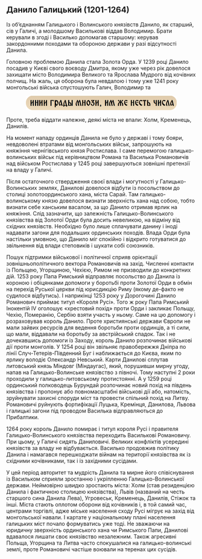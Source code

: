 Данило Галицький (1201-1264)
----------------------------

Із об’єднанням Галицького і Волинського князівств Данило, як старший,
сів у Галичі, а молодшому Василькові віддав Володимир. Брати керували в
згоді і Василько допомагав старшому: керував закордонними походами та
обороною держави у разі відсутності Данила.

Головною проблемою Данила стала Золота Орда. У 1239 році Данило посадив
у Києві свого воєводу Дмитра, якому уже через рік довелося захищати
місто Володимира Великого та Ярослава Мудрого від кочівних полчищ. На
жаль, ця оборона була невдалою і тому уже 1241 року монгольські війська
спустошують Галич, Володимир та

<div align="center">
<img src="leg3.png" width="400" />
</div>

Проте, треба віддати належне, деякі міста не впали: Холм, Кременець,
Данилів.

На момент нападу ординців Данила не було у державі і тому бояри,
невдоволені втратами від монгольських військ, запрошують на княжіння
чернігівського князя Ростислава. І саме перемогою галицько-волинських
військ під керівництвом Романа та Василька Романовичів над військом
Ростислава у 1245 році завершуються зовнішні претензії на владу у
Галичі.

Після остаточного ствердження своєї влади і могутності у
Галицько-Волинських землях, Данилові довелося відбути із посольством до
столиці золотоординського хана, міста Сарай. Там галицько-волинському
князю довелося визнати зверхність хана над собою, тобто визнати себе
ханським васалом, за що Данило отримав ярлик на княжіння. Слід
зазначити, що залежність Галицько-Волинського князівства від Золотої
Орди була досить невеликою, на відміну від східних князівств. Необхідно
було лише сплачувати данину і іноді надавати загони для подальших
ординських походів. Влада Орди була настільки умовною, що Данило міг
спокійно і відкрито готуватися до звільнення від влади степовиків і
шукати собі союзників.

Пошук підтримки військової і політичної сприяв орієнтації
зовнішньополітичного вектора Романовичів на захід. Численні контакти із
Польщею, Угорщиною, Чехією, Римом не призводили до конкретних дій. 1253
року Папа Римський відправляє посольство до Данила із короною і
обіцянками допомоги у боротьбі проти Золотої Орди в обмін на перехід
Руської церкви під юрисдикцію Риму (якому де-факто не судилося
відбутись). І наприкінці 1253 року у Дорогочині Данило Романович приймає
титул «Короля Русі». Того ж року Папа Римський Інокентій IV оголошує
«хрестовий похід» проти Орди і закликає Польщу, Чехію, Померанію, Сербію
взяти участь у ньому. Саме на цю допомогу і розраховував король Данило.
Проте християнські держави Європи не мали зайвих ресурсів для ведення
боротьби проти ординців, а ті сили, що мали, віддавали на боротьбу за
австрійський спадок. Так і не дочекавшись допомоги із Заходу, король
Данило розпочинає військові дії проти монголів. У 1254 році він звільняє
правобережжя Дніпра по лінії Случ-Тетерів-Південний Буг і наближається
до Києва, яким по ярлику володіє Олександр Невський. Карти Данилові
сплутав литовський князь Міндовг (Міндаугас), який, порушивши мирну
угоду, напав на Галицько-Волинське князівство з півночі. Тому наступні 2
роки проходили у галицько-литовському протистоянні. А у 1259 році
ординський полководець Бурундай розпочинає новий похід на південь
князівства і пропонує або повномасштабні військові дії або, натомість,
зруйнувати захисні споруди міст та провести спільний похід на Литву.
Романовичі руйнують фортифікації Луцька, Кремінця, Данилова, Львова і
галицькі загони під проводом Василька відправляються до Прибалтики.

1264 року король Данило помирає і титул короля Русі і правителя
Галицько-Волинського князівства переходить Василькові Романовичу. При
цьому, у Галичі сидять Даниловичі. Великих конфліктів усередині
князівств за владу не відбувається. Василько продовжив політику Данила і
намагався перешкоджати війнам на території князівства як із східними
кочівниками, так і із західними сусідами.

У цей період авторитет та мудрість Данила та мирне його співіснування із
Васильком сприяли зростанню і укріпленню Галицько-Волинської держави.
Неймовірно швидко зростають міста: Холм (став резиденцією Данила і
фактичною столицею князівства), Львів (названий на честь старшого сина
Данила Лева), Угровеськ, Кременець, Данилів, Стіжок та інші. Міста
стають оплотом оборони від кочівників і, в той самий час, центрами
торгівлі, адже міське населення сходу Русі мігрує на захід від
монгольської навали. І картате у національному плані населення галицьких
міст почало формуватись уже тоді. Не зважаючи на юридичну зверхність
ординського хана чи Римського Папи, Данилові вдавалося лишати своє
князівство незалежним. Також агресивні Польща, Угорщина та Литва часто
спокушалися на галицько-волинські землі, проте Романовичі частіше
воювали на теренах цих сусідів.
